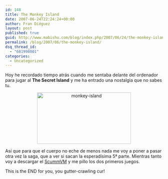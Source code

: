 ```yaml
---
id: 148
title: The Monkey Island
date: 2007-06-24T22:24:24+00:00
author: Fran Diéguez
layout: post
published: true
guid: http://www.mabishu.com/blog/index.php/2007/06/24/the-monkey-island/
permalink: /blog/2007/06/the-monkey-island/
dsq_thread_id:
  - "681998001"
categories:
  - Uncategorized
---
```

Hoy he recordado tiempo atrás cuando me sentaba delante del ordenador para jugar al <strong>The Secret Island</strong> y me ha entrado una nostalgia que no sabes tu.
<p style="text-align: center"><img class="aligncenter size-medium wp-image-448" title="monkey-island" src="http://www.mabishu.com/wp-content/uploads/2007/06/monkey-island-300x165.png" alt="monkey-island" width="300" height="165" /></p>

Así que para que el cuerpo no eche de menos nada me voy  a poner a pasar otra vez la saga, que a ver si sacan la esperadísima 5ª parte. Mientras tanto voy a descargar el <a title="ScummVM.org" href="http://www.scummvm.org">ScummVM</a> y me pillo los dos primeros juegos.

This is the END for you, you gutter-crawling cur!
